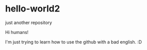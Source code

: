 # hello-world2
just another repository

Hi humans!

I'm just trying to learn how to use the github with a bad english. :D
